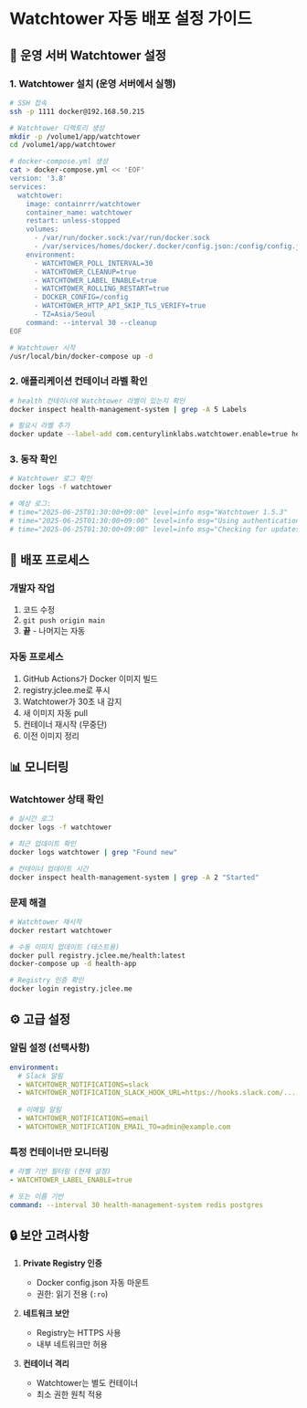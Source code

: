 # Watchtower 자동 배포 설정 가이드

## 🚀 운영 서버 Watchtower 설정

### 1. Watchtower 설치 (운영 서버에서 실행)
```bash
# SSH 접속
ssh -p 1111 docker@192.168.50.215

# Watchtower 디렉토리 생성
mkdir -p /volume1/app/watchtower
cd /volume1/app/watchtower

# docker-compose.yml 생성
cat > docker-compose.yml << 'EOF'
version: '3.8'
services:
  watchtower:
    image: containrrr/watchtower
    container_name: watchtower
    restart: unless-stopped
    volumes:
      - /var/run/docker.sock:/var/run/docker.sock
      - /var/services/homes/docker/.docker/config.json:/config/config.json:ro
    environment:
      - WATCHTOWER_POLL_INTERVAL=30
      - WATCHTOWER_CLEANUP=true
      - WATCHTOWER_LABEL_ENABLE=true
      - WATCHTOWER_ROLLING_RESTART=true
      - DOCKER_CONFIG=/config
      - WATCHTOWER_HTTP_API_SKIP_TLS_VERIFY=true
      - TZ=Asia/Seoul
    command: --interval 30 --cleanup
EOF

# Watchtower 시작
/usr/local/bin/docker-compose up -d
```

### 2. 애플리케이션 컨테이너 라벨 확인
```bash
# health 컨테이너에 Watchtower 라벨이 있는지 확인
docker inspect health-management-system | grep -A 5 Labels

# 필요시 라벨 추가
docker update --label-add com.centurylinklabs.watchtower.enable=true health-management-system
```

### 3. 동작 확인
```bash
# Watchtower 로그 확인
docker logs -f watchtower

# 예상 로그:
# time="2025-06-25T01:30:00+09:00" level=info msg="Watchtower 1.5.3"
# time="2025-06-25T01:30:00+09:00" level=info msg="Using authentication credentials from Docker config"
# time="2025-06-25T01:30:00+09:00" level=info msg="Checking for updates every 30 seconds"
```

## 🔄 배포 프로세스

### 개발자 작업
1. 코드 수정
2. `git push origin main`
3. **끝** - 나머지는 자동

### 자동 프로세스
1. GitHub Actions가 Docker 이미지 빌드
2. registry.jclee.me로 푸시
3. Watchtower가 30초 내 감지
4. 새 이미지 자동 pull
5. 컨테이너 재시작 (무중단)
6. 이전 이미지 정리

## 📊 모니터링

### Watchtower 상태 확인
```bash
# 실시간 로그
docker logs -f watchtower

# 최근 업데이트 확인
docker logs watchtower | grep "Found new"

# 컨테이너 업데이트 시간
docker inspect health-management-system | grep -A 2 "Started"
```

### 문제 해결
```bash
# Watchtower 재시작
docker restart watchtower

# 수동 이미지 업데이트 (테스트용)
docker pull registry.jclee.me/health:latest
docker-compose up -d health-app

# Registry 인증 확인
docker login registry.jclee.me
```

## ⚙️ 고급 설정

### 알림 설정 (선택사항)
```yaml
environment:
  # Slack 알림
  - WATCHTOWER_NOTIFICATIONS=slack
  - WATCHTOWER_NOTIFICATION_SLACK_HOOK_URL=https://hooks.slack.com/...
  
  # 이메일 알림
  - WATCHTOWER_NOTIFICATIONS=email
  - WATCHTOWER_NOTIFICATION_EMAIL_TO=admin@example.com
```

### 특정 컨테이너만 모니터링
```yaml
# 라벨 기반 필터링 (현재 설정)
- WATCHTOWER_LABEL_ENABLE=true

# 또는 이름 기반
command: --interval 30 health-management-system redis postgres
```

## 🔒 보안 고려사항

1. **Private Registry 인증**
   - Docker config.json 자동 마운트
   - 권한: 읽기 전용 (`:ro`)

2. **네트워크 보안**
   - Registry는 HTTPS 사용
   - 내부 네트워크만 허용

3. **컨테이너 격리**
   - Watchtower는 별도 컨테이너
   - 최소 권한 원칙 적용